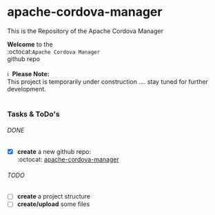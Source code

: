 # apache-cordova-manager
This is the Repository of the Apache Cordova Manager


**Welcome** to the<br>:octocat:`Apache Cordova Manager`<br>github repo<br><br>
:information_source:&nbsp;&nbsp;**Please Note:**<br>This project is temporarily under construction .... stay tuned for further development.<br><br>
### Tasks & ToDo's
###### DONE
- [x] **create** a new github repo:<br>:octocat: [apache-cordova-manager](https://github.com/praetoriani/apache-cordova-manager)
###### TODO
- [ ] **create** a project structure
- [ ] **create/upload** some files
